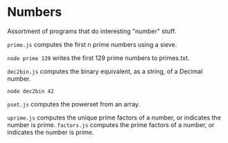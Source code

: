 Numbers
=======

Assortment of programs that do interesting "number" stuff.

```prime.js``` computes the first n prime numbers using a sieve.

```node prime 129``` writes the first 129 prime numbers to primes.txt.

```dec2bin.js``` computes the binary equivalent, as a string,  of a Decimal number.

```node dec2bin 42```

```pset.js``` computes the powerset from an array.

```uprime.js``` computes the unique prime factors of a number, or indicates the number is prime.
```factors.js``` computes the prime factors of a number, or indicates the number is prime.